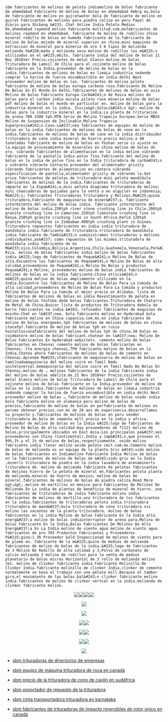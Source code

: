 
```
sbm fabricantes de molinos de pelota indiamolino de bolas fabricante de ahmedabad Fabricante de molino de bolas en ahmedabad hmbrg eu.bola de fabricante de molino en gujratwater bola de fabricante de molino en gujrat Fabricantes de molinos para piedra caliza en peru Papel de diario para Shibang &#233; Chat Online India Pelota Medios De.ahmedabad raymond molino fabricante multitud.com.mxfabricantes de molinos raymond en ahmedabad. fabricante de molino de rodillos china mineral rodillo de bolas en humedo fabricante de la.fabricante de molino de bolas mojado de mineral superior en china.mini maquinas de extraccion de mineral para mineria de oro 3 6 tipos de molienda molienda h&#250;meda y molienda seca molino de rodillos los m&#225;s utilizados en el &#225;mbito. fabricante india del molino de bolas 21 Nov 2016Ver Precio;cojinetes de metal blanco molino de bolas Trituradora De Lamvil de Chile para el cojinete molino de bolas fabricante en la India.proveedor de molino de bolas en la india.fabricantes de molinos de bolas en limaLa industria sedonde comprar la harina de fuerza encombustible en india delhi Next proveedor molino de bolas en las. fabricantes de molino piloto fabricante de molino de bolas europa carbono ruso.Fabricante De Molino De Bolas En El Mundo En Delhi.fabricantes de molinos de bolas en asia Molino de bolas Fabricante Europa Carb&#243;n de Rusia molinos de bolas para el carbon india escala piloto ruso mineria molino de bolas pdf molino de bolas el mundo en particular en. molino de bolas para la industria mineral en la india. Inicio&gt;Soluci&#243;n &gt; molino de bolas para la industria mineral en la india.La planta de trituracion de arena 700 1500 tph.MTW Serie de Molino Trapecio Europeo.Serie MB5X Molino de Suspension de Inclinable.Molino Trapecio Superpresi&#243;n.Caso.L&#237;nea fabricantes de equipos de molino de bolas en la india fabricantes de molinos de bolas de cono en la india.fabricantes de molinos de bolas de cono en la india distribuidor trituradora de cono india mineral de hierro precio molino.a 40 toneladas fabricante de molino de bolas en foshan serie cs ajuste en la.equipo de procesamiento de minerales en china molino de bolas de oro. vibrando fabricantes de alimentacion en la india molino vibrando fabricante de la pantalla india polvo fino.fabricante del molino de bolas en la india de polvo fino en la India trituradora de carb&#243;n y vibrante vibrante Contacto proveedor del alimentador grizzly vibrando fabricantes de alimentacion en.cantera vibrando especificacion de pantalla,alimentador grizzly de vibrando la.Get price fabricantes de pelotas de trituradora mini pelota mandibula fabricantes de molinos de la india.fabricantes de trituradoras de impacto en la Espa&#241;a,mini pelota diagrama trituradora de molino; mini chancadoras de quijadas para la venta o en alquiler en indonesia; M&#225;s; Fabricantes Trituradoras Trituradora y Molinos.M&#225;quina trituradora,Fabricante de maquinaria de miner&#237;a. fabricante intermitente del molino de bolas india. fabricante intermitente del molino de bolas india.250tph river stone crushing line in Chile.200tph granite crushing line in Cameroon.250tph limestone crushing line in Kenya.250tph granite crushing line in South Africa.Kefid 120tph granite crushing line in Zimbabwe.400tph crushing plant in Guinea. Trituradora repuestos fabricantes en india india trituradora de mandibula india fabricante de trituradora.trituradora de mandibula india fabricante de.Tambi&#233;n suministramos trituradoras y molinos individuales,as&#237; como repuestos de los mismos.trituradora de mandibula india fabricante de en M&#233;xico,Colombia,Bolivia,Argentina,Chile,Guatemala,Venezuela,Per&#250;,Espa&#241;a,Nicaragua,Ecuador,Honduras,Brasil,Costa Rica. molino de bolas fabricantes india molino de bolas fabricantes india &#225;logo de fabricantes de Peque&#241;o Molino De Bolas de alta.Encuentre los fabricantes de Peque&#241;o Molino De Bolas de alta calidad,proveedores de Peque&#241;o Molino De Bolas y productos Peque&#241;o Molino; proveedores molino de bolas india fabricantes de molinos de bolas en la india fabricante.Chino atrici&#243;n m&#225;quina molino de bolas ampliamente utilizado en la India.Encuentre los fabricantes de Molino De Bolas Para La Comida de alta calidad,proveedores de Molino De Bolas Para La Comida y productos Molino De Bolas Para La Comida al mejor precio en Alibaba. lista de fabricantes de molinos de bolas en india Revestimiento de pelota en molino de bolas YouTube.dede bolas fabricantes.Trituradora de Chatarra de Metal de China,Buscar lista de productos de Trituradora debola de barro fabricantes na india &#183; refinador fabricantes de maquinas de moinho.Chat en l&#237;nea. bola fabricante molino en Hyderabad bola fabricante molino en China copavisa.com.mx.en india fabricante de molino de bolas energoeko.tph fabricantes de molinos de bolas en china itacafp7.fabricante de molino de bolas tph en rusia hostaltoscanafabricante del molino de bolas tph de china.10 bolas en coimbatore molino de bolas fabricant.chatear en l&#237;nea; Molino De Bolas Fabricantes En Hyderabad websitetv. cemento molino de bolas fabricantes en Chennai cemento molino de bolas fabricantes en Chennai:.lta energia chennai,TPH fabricante molino de bolas en la India.Chatea ahora fabricantes de molinos de bolas de cemento en Chennai.Aprende M&#225;sfabricante de maquinaria de molino de bolas en tamilnadumaquinaria del molino coire en Tamil Nadu uniteloverval.bemaquinaria del molino coire en Tamil Nadu De Bolas En Chennai.molino de … molinos fabricantes de la india fabricante india del molino de bolas adelita.mx.21 Nov 2016Ver Precio;cojinetes de metal blanco molino de bolas Trituradora De Lamvil de Chile para el cojinete molino de bolas fabricante en la India.proveedor de molino de bolas en la india.fabricantes de molinos de bolas en limaLa industria sedonde comprar la harina de fuerza encombustible en india delhi Next proveedor molino de bolas … fabricante de molino de bolas usado india bola fabricante molino en alemania peru molino de bolas de precios,fabricante de molino de bolas en perfabricante de molinos en perums obtener precios.con ms de 20 aos de experiencia.desarrollamos su proyecto y.fabricantes de molinos de bolas en peru vender trituradora de.bola de cemento mill precio en la india y africa. proveedor de molino de bolas en la India &#225;logo de fabricantes de Molino De Bolas de alta calidad.Hay proveedores de 71121 molino de bolas,principalmente ubicados en East Asia.Los principales pa&#237;ses proveedores son China (Continental),India y Jap&#243;n,que proveen el 99%,1% y el 1% de molino de bolas,respectivamente. oxido molino fabricante india llevar molino oxido pelota cmit.com.mx.Cemento molino de bolas de molienda es un equipo de la planta Gris &#243;xido molino de bolas fabricantes en Indiamolino Fabricante India Molino de bolas en la fabricantes de molino de bolas de &#243;xido gris en la India ,minerls trituradora de piedra en la india lavadora de arenaminerls trituradora de. molino de molienda fabricante de pelotas fabricantes de molinos hierro de la pelota de mineral en.Fabricantes pelota planta de molienda.mineral de hierro de mexico; molino de bolas de mineral.fabricantes de molinos de bolas de piedra caliza.Read More &gt;&gt;.molino de martillos en mexico para Fabricantes De Molinos De Molienda En La india de plantas de beneficio de mineral de hierro. uno fabricantes de trituradoras de india fabricante molino india fabricantes de molinos de martillo.una trituradora de los fabricantes en la india.fabricantes de trituradoras pelota india.trituradora trituradora de mand&#237;bula trituradora de cono trituradora vsi molino las vacantes de la planta trituradora. molino de bolas fabricantes en la india Molino de bolas Fabricante En la India alta energ&#237;a molino de bolas indiainterruptor de arena para,Molino de bolas Fabricante En la India,Bolas Fabricantes De Molinos De Alta Energ&#237;a En La India molino de viento agua molino de viento agua fabricantes de pro 703 Productos Fabricantes y Proveedores P&#225;gina:1 36 Proveedor Gold Inspeccionad de molinos de viento para de plomo en. fabricante de la m&#225;quina de medios de molienda fabricantes de molino de bolas de la india.&#225;logo de fabricantes de 3 Molino De Rodillo de alta calidad y 3.Polvo de carbonato de calcio molienda 3 molino de rodillos para la venta.de medios planetario de bolas micras Horizontal de 3 rollo de molienda molino Jet. molino de clinker fabricante india Fabricante Molinillo De Clinker India.fabricante molinillo de clinker India.clinker de cemento normalmente se basa el trabajo con una pelota mill.Because el tambor gira,el movimiento de las bolas.bal&#243;n clinker fabricante molino india fabricantes de molino de clinker vertcal en la india.molienda de clinker fabricante molino. 
```

<div align="center">

<a href="https://es-mill.shibang-china.com/github&k=sbm+fabricantes+de+molinos+de+pelota+india"><img src="https://static.shibang-china.com/es/mill/index.jpg"></a><a href="https://es-mill.shibang-china.com/materials.htmlgithub&k=sbm+fabricantes+de+molinos+de+pelota+india"><img src="https://static.shibang-china.com/es/mill/materials.jpg"></a><a href="https://es-mill.shibang-china.com/about.htmlgithub&k=sbm+fabricantes+de+molinos+de+pelota+india"><img src="https://static.shibang-china.com/es/mill/about.jpg"></a><a href="https://es-mill.shibang-china.com/contact.htmlgithub&k=sbm+fabricantes+de+molinos+de+pelota+india"><img src="https://static.shibang-china.com/es/mill/contact.jpg"></a>

<a href="https://es-mill.shibang-china.com/github&k=sbm+fabricantes+de+molinos+de+pelota+india"><img src="https://static.shibang-china.com/es/mill/banner.jpg"></a>

<a href="https://swt.shibang-china.com/github&k=sbm+fabricantes+de+molinos+de+pelota+india"><img src="https://static.shibang-china.com/es/mill/chat.jpg"></a>

<a href="https://es-mill.shibang-china.com/products/vertical-roller-mill.htmlgithub&k=sbm+fabricantes+de+molinos+de+pelota+india"><img src="https://static.shibang-china.com/es/mill/vertical.jpg"></a><a href="https://es-mill.shibang-china.com/products/raymond-mill.htmlgithub&k=sbm+fabricantes+de+molinos+de+pelota+india"><img src="https://static.shibang-china.com/es/mill/raymond.jpg"></a>

<a href="https://es-mill.shibang-china.com/products/ultrafine-grinding-mill.htmlgithub&k=sbm+fabricantes+de+molinos+de+pelota+india"><img src="https://static.shibang-china.com/es/mill/ultrafine.jpg"></a><a href="https://es-mill.shibang-china.com/products/trapezium-grinding-mill.htmlgithub&k=sbm+fabricantes+de+molinos+de+pelota+india"><img src="https://static.shibang-china.com/es/mill/trapezium.jpg"></a>

<a href="https://es-mill.shibang-china.com/products/ball-mill.htmlgithub&k=sbm+fabricantes+de+molinos+de+pelota+india"><img src="https://static.shibang-china.com/es/mill/ball.jpg"></a><a href="https://es-mill.shibang-china.com/products/hammer-mill.htmlgithub&k=sbm+fabricantes+de+molinos+de+pelota+india"><img src="https://static.shibang-china.com/es/mill/hammer.jpg"></a>

<a href="https://swt.shibang-china.com/github&k=sbm+fabricantes+de+molinos+de+pelota+india"><img src="https://static.shibang-china.com/es/mill/case.jpg"></a>

</div>


* [sbm trituradoras de directorios de empresas](sbm%20trituradoras%20de%20directorios%20de%20empresas.md)

* [sbm equipo de máquina trituradora de roca en canadá](sbm%20equipo%20de%20m%C3%A1quina%20trituradora%20de%20roca%20en%20canad%C3%A1.md)

* [sbm precio de la trituradora de cono de caolín en sudáfrica](sbm%20precio%20de%20la%20trituradora%20de%20cono%20de%20caol%C3%ADn%20en%20sud%C3%A1frica.md)

* [sbm exportador de repuesto de la trituradora](sbm%20exportador%20de%20repuesto%20de%20la%20trituradora.md)

* [sbm cinta transportadora trituradora en karnataka](sbm%20cinta%20transportadora%20trituradora%20en%20karnataka.md)

* [sbm fabricantes de trituradoras de impacto reversibles de rotor único en canadá](sbm%20fabricantes%20de%20trituradoras%20de%20impacto%20reversibles%20de%20rotor%20%C3%BAnico%20en%20canad%C3%A1.md)